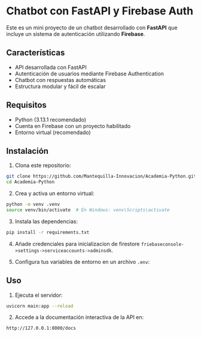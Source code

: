 # Chatbot con FastAPI y Firebase Auth

Este es un mini proyecto de un chatbot desarrollado con **FastAPI** que incluye un sistema de autenticación utilizando **Firebase**.

## Características

- API desarrollada con FastAPI
- Autenticación de usuarios mediante Firebase Authentication
- Chatbot con respuestas automáticas
- Estructura modular y fácil de escalar

## Requisitos

- Python (3.13.1 recomendado)
- Cuenta en Firebase con un proyecto habilitado
- Entorno virtual (recomendado)

## Instalación

1. Clona este repositorio:

```bash
git clone https://github.com/Mantequilla-Innovacion/Academia-Python.git
cd Academia-Python
```

2. Crea y activa un entorno virtual:

```bash
python -m venv .venv
source venv/bin/activate  # En Windows: venv\Scripts\activate
```

3. Instala las dependencias:

```bash
pip install -r requirements.txt
```

4. Añade credenciales para inicializacion de firestore `friebaseconsole->settings->serviceaccounts->adminsdk`.

5. Configura tus variables de entorno en un archivo `.env`:

## Uso

1. Ejecuta el servidor:

```bash
uvicorn main:app --reload
```

2. Accede a la documentación interactiva de la API en:

```
http://127.0.0.1:8000/docs
